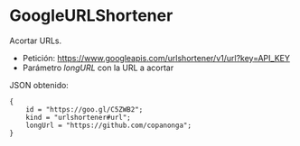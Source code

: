 # GoogleURLShortener
Acortar URLs.

* Petición: https://www.googleapis.com/urlshortener/v1/url?key=API_KEY
* Parámetro *longURL* con la URL a acortar

JSON obtenido:

```
{
    id = "https://goo.gl/C5ZWB2";
    kind = "urlshortener#url";
    longUrl = "https://github.com/copanonga";
}
```
